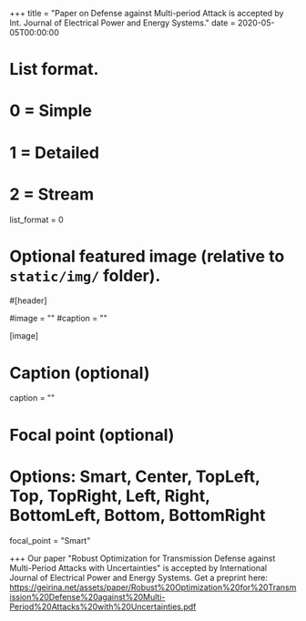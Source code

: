 +++
title = "Paper on Defense against Multi-period Attack is accepted by Int. Journal of Electrical Power and Energy Systems."
date = 2020-05-05T00:00:00

# List format.
#   0 = Simple
#   1 = Detailed
#   2 = Stream
list_format = 0

# Optional featured image (relative to `static/img/` folder).
#[header]

#image = ""
#caption = ""

[image]
  # Caption (optional)
  caption = ""
  
  # Focal point (optional)
  # Options: Smart, Center, TopLeft, Top, TopRight, Left, Right, BottomLeft, Bottom, BottomRight
  focal_point = "Smart"

+++
Our paper "Robust Optimization for Transmission Defense against Multi-Period Attacks with Uncertainties" is accepted by International Journal of Electrical Power and Energy Systems. Get a preprint here: https://geirina.net/assets/paper/Robust%20Optimization%20for%20Transmission%20Defense%20against%20Multi-Period%20Attacks%20with%20Uncertainties.pdf